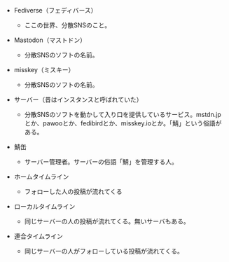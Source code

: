 * Fediverse（フェディバース）
  * ここの世界、分散SNSのこと。

* Mastodon（マストドン）
  * 分散SNSのソフトの名前。
* misskey（ミスキー）
  * 分散SNSのソフトの名前。
* サーバー（昔はインスタンスと呼ばれていた）
  * 分散SNSのソフトを動かして入り口を提供しているサービス。mstdn.jpとか、pawooとか、fedibirdとか、misskey.ioとか。「鯖」という俗語がある。
* 鯖缶
  * サーバー管理者。サーバーの俗語「鯖」を管理する人。

* ホームタイムライン
  * フォローした人の投稿が流れてくる
* ローカルタイムライン
  * 同じサーバーの人の投稿が流れてくる。無いサーバもある。
* 連合タイムライン
  * 同じサーバーの人がフォローしている投稿が流れてくる。

